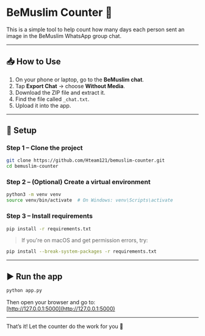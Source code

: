 # BeMuslim Counter 🕌

This is a simple tool to help count how many days each person sent an image in the BeMuslim WhatsApp group chat.

---

## 📥 How to Use

1. On your phone or laptop, go to the **BeMuslim chat**.
2. Tap **Export Chat** → choose **Without Media**.
3. Download the ZIP file and extract it.
4. Find the file called `_chat.txt`.
5. Upload it into the app.

---

## 🧪 Setup

### Step 1 – Clone the project

```bash
git clone https://github.com/Hteam121/bemuslim-counter.git
cd bemuslim-counter
```

### Step 2 – (Optional) Create a virtual environment

```bash
python3 -m venv venv
source venv/bin/activate  # On Windows: venv\Scripts\activate
```

### Step 3 – Install requirements

```bash
pip install -r requirements.txt
```

> If you're on macOS and get permission errors, try:

```bash
pip install --break-system-packages -r requirements.txt
```

---

## ▶️ Run the app

```bash
python app.py
```

Then open your browser and go to:  
[http://127.0.0.1:5000](http://127.0.0.1:5000)

---

That’s it! Let the counter do the work for you 🙌
```
